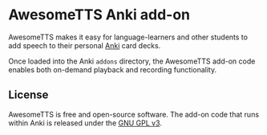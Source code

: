 # AwesomeTTS Anki add-on

AwesomeTTS makes it easy for language-learners and other students to add
speech to their personal [Anki](https://apps.ankiweb.net) card decks.

Once loaded into the Anki `addons` directory, the AwesomeTTS add-on code
enables both on-demand playback and recording functionality.


## License

AwesomeTTS is free and open-source software. The add-on code that runs within
Anki is released under the [GNU GPL v3](LICENSE.txt).
